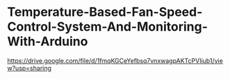 # Temperature-Based-Fan-Speed-Control-System-And-Monitoring-With-Arduino
https://drive.google.com/file/d/1fmqKGCeYefbsq7vnxwagpAKTcPVIiub1/view?usp=sharing
